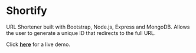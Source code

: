 # Shortify

URL Shortener built with Bootstrap, Node.js, Express and MongoDB. Allows the user to generate a unique ID that redirects to the full URL.

Click <a href="https://ar-shortify.herokuapp.com/">**here**</a> for a live demo.
